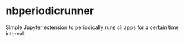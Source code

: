 # nbperiodicrunner
Simple Jupyter extension to periodically runs cli apps for a certain time interval.
